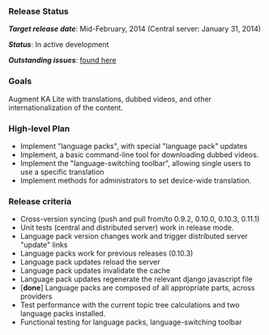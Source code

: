### Release Status ###

_**Target release date**_: Mid-February, 2014 (Central server: January 31, 2014)

_**Status**_: In active development

_**Outstanding issues**_: [found here](https://github.com/learningequality/ka-lite/issues?milestone=8&state=open)

### Goals ###

Augment KA Lite with translations, dubbed videos, and other internationalization of the content.

### High-level Plan ###

* Implement "language packs", with special "language pack" updates
* Implement, a basic command-line tool for downloading dubbed videos.
* Implement the "language-switching toolbar", allowing single users to use a specific translation
* Implement methods for administrators to set device-wide translation.

### Release criteria ###

* Cross-version syncing (push and pull from/to 0.9.2, 0.10.0, 0.10.3, 0.11.1)
* Unit tests (central and distributed server) work in release mode.
* Language pack version changes work and trigger distributed server "update" links
* Language packs work for previous releases (0.10.3)
* Language pack updates reload the server
* Language pack updates invalidate the cache
* Language pack updates regenerate the relevant django javascript file
* [**done**] Language packs are composed of all appropriate parts, across providers
* Test performance with the current topic tree calculations and two language packs installed.
* Functional testing for language packs, language-switching toolbar